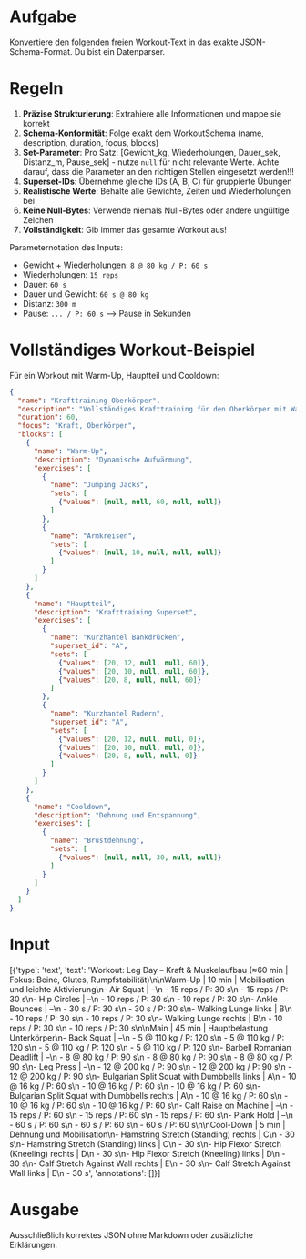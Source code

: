 # Aufgabe
Konvertiere den folgenden freien Workout-Text in das exakte JSON-Schema-Format. Du bist ein Datenparser.

# Regeln
1. **Präzise Strukturierung**: Extrahiere alle Informationen und mappe sie korrekt
2. **Schema-Konformität**: Folge exakt dem WorkoutSchema (name, description, duration, focus, blocks)
3. **Set-Parameter**: Pro Satz: [Gewicht_kg, Wiederholungen, Dauer_sek, Distanz_m, Pause_sek] - nutze `null` für nicht relevante Werte. Achte darauf, dass die Parameter an den richtigen Stellen eingesetzt werden!!!
4. **Superset-IDs**: Übernehme gleiche IDs (A, B, C) für gruppierte Übungen
5. **Realistische Werte**: Behalte alle Gewichte, Zeiten und Wiederholungen bei
6. **Keine Null-Bytes**: Verwende niemals Null-Bytes oder andere ungültige Zeichen
7. **Vollständigkeit**: Gib immer das gesamte Workout aus!

Parameternotation des Inputs:
- Gewicht + Wiederholungen: `8 @ 80 kg / P: 60 s`
- Wiederholungen: `15 reps`
- Dauer: `60 s`
- Dauer und Gewicht: `60 s @ 80 kg`
- Distanz: `300 m`
- Pause: `... / P: 60 s` --> Pause in Sekunden


# Vollständiges Workout-Beispiel
Für ein Workout mit Warm-Up, Hauptteil und Cooldown:
```json
{
  "name": "Krafttraining Oberkörper",
  "description": "Vollständiges Krafttraining für den Oberkörper mit Warm-Up und Cooldown",
  "duration": 60,
  "focus": "Kraft, Oberkörper",
  "blocks": [
    {
      "name": "Warm-Up",
      "description": "Dynamische Aufwärmung",
      "exercises": [
        {
          "name": "Jumping Jacks",
          "sets": [
            {"values": [null, null, 60, null, null]}
          ]
        },
        {
          "name": "Armkreisen",
          "sets": [
            {"values": [null, 10, null, null, null]}
          ]
        }
      ]
    },
    {
      "name": "Hauptteil",
      "description": "Krafttraining Superset",
      "exercises": [
        {
          "name": "Kurzhantel Bankdrücken",
          "superset_id": "A",
          "sets": [
            {"values": [20, 12, null, null, 60]},
            {"values": [20, 10, null, null, 60]},
            {"values": [20, 8, null, null, 60]}
          ]
        },
        {
          "name": "Kurzhantel Rudern",
          "superset_id": "A",
          "sets": [
            {"values": [20, 12, null, null, 0]},
            {"values": [20, 10, null, null, 0]},
            {"values": [20, 8, null, null, 0]}
          ]
        }
      ]
    },
    {
      "name": "Cooldown",
      "description": "Dehnung und Entspannung",
      "exercises": [
        {
          "name": "Brustdehnung",
          "sets": [
            {"values": [null, null, 30, null, null]}
          ]
        }
      ]
    }
  ]
}
```

# Input
[{'type': 'text', 'text': 'Workout: Leg Day – Kraft & Muskelaufbau (≈60 min | Fokus: Beine, Glutes, Rumpfstabilität)\n\nWarm-Up | 10 min | Mobilisation und leichte Aktivierung\n- Air Squat | –\n    - 15 reps / P: 30 s\n    - 15 reps / P: 30 s\n- Hip Circles | –\n    - 10 reps / P: 30 s\n    - 10 reps / P: 30 s\n- Ankle Bounces | –\n    - 30 s / P: 30 s\n    - 30 s / P: 30 s\n- Walking Lunge links | B\n    - 10 reps / P: 30 s\n    - 10 reps / P: 30 s\n- Walking Lunge rechts | B\n    - 10 reps / P: 30 s\n    - 10 reps / P: 30 s\n\nMain | 45 min | Hauptbelastung Unterkörper\n- Back Squat | –\n    - 5 @ 110 kg / P: 120 s\n    - 5 @ 110 kg / P: 120 s\n    - 5 @ 110 kg / P: 120 s\n    - 5 @ 110 kg / P: 120 s\n- Barbell Romanian Deadlift | –\n    - 8 @ 80 kg / P: 90 s\n    - 8 @ 80 kg / P: 90 s\n    - 8 @ 80 kg / P: 90 s\n- Leg Press | –\n    - 12 @ 200 kg / P: 90 s\n    - 12 @ 200 kg / P: 90 s\n    - 12 @ 200 kg / P: 90 s\n- Bulgarian Split Squat with Dumbbells links | A\n    - 10 @ 16 kg / P: 60 s\n    - 10 @ 16 kg / P: 60 s\n    - 10 @ 16 kg / P: 60 s\n- Bulgarian Split Squat with Dumbbells rechts | A\n    - 10 @ 16 kg / P: 60 s\n    - 10 @ 16 kg / P: 60 s\n    - 10 @ 16 kg / P: 60 s\n- Calf Raise on Machine | –\n    - 15 reps / P: 60 s\n    - 15 reps / P: 60 s\n    - 15 reps / P: 60 s\n- Plank Hold | –\n    - 60 s / P: 60 s\n    - 60 s / P: 60 s\n    - 60 s / P: 60 s\n\nCool-Down | 5 min | Dehnung und Mobilisation\n- Hamstring Stretch (Standing) rechts | C\n    - 30 s\n- Hamstring Stretch (Standing) links | C\n    - 30 s\n- Hip Flexor Stretch (Kneeling) rechts | D\n    - 30 s\n- Hip Flexor Stretch (Kneeling) links | D\n    - 30 s\n- Calf Stretch Against Wall rechts | E\n    - 30 s\n- Calf Stretch Against Wall links | E\n    - 30 s', 'annotations': []}]

# Ausgabe
Ausschließlich korrektes JSON ohne Markdown oder zusätzliche Erklärungen. 